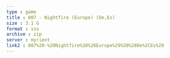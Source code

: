 ```yaml
---
type : game
title : 007 - Nightfire (Europe) (De,Es)
size : 3.1 G
format : iso
archive : zip
server : myrient
link2 : 007%20-%20Nightfire%20%28Europe%29%20%28De%2CEs%29
---
```

